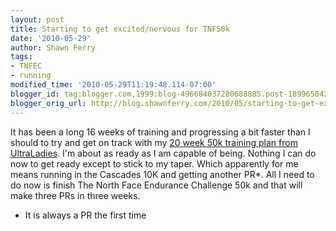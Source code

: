 ```yaml
---
layout: post
title: Starting to get excited/nervous for TNF50k
date: '2010-05-29'
author: Shawn Ferry
tags:
- TNFEC
- running
modified_time: '2010-05-29T11:19:48.114-07:00'
blogger_id: tag:blogger.com,1999:blog-496684037280688885.post-1899650427204245138
blogger_orig_url: http://blog.shawnferry.com/2010/05/starting-to-get-excitednervous-for.html
---
```


It has been a long 16 weeks of training and progressing a bit faster than I
should to try and get on track with my [20 week 50k training plan from
UltraLadies](http://www.trailrunevents.com/ul/schedule-50k.asp "UltraLadies
50K Training Plan" ). I'm about as ready as I am capable of being. Nothing I
can do now to get ready except to stick to my taper. Which apparently for me
means running in the Cascades 10K and getting another PR*. All I need to do
now is finish The North Face Endurance Challenge 50k and that will make three
PRs in three weeks.

* It is always a PR the first time

